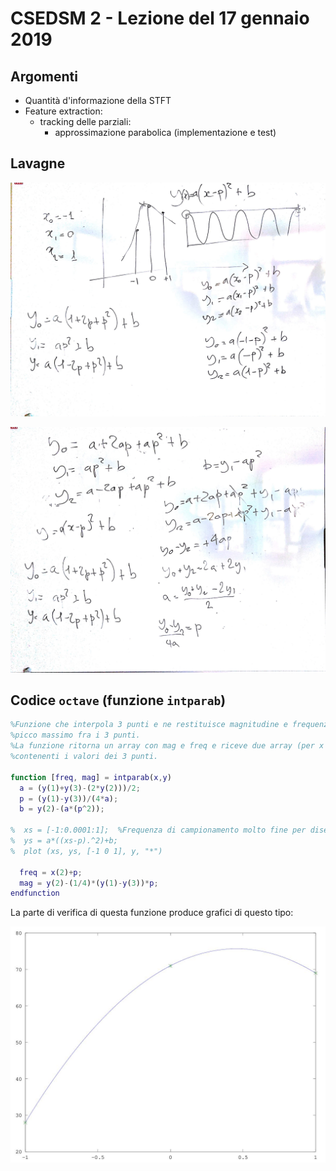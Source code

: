 # CSEDSM 2 - Lezione del 17 gennaio 2019

## Argomenti

* Quantità d'informazione della STFT
* Feature extraction:
  * tracking delle parziali:
    * approssimazione parabolica (implementazione e test)

## Lavagne

![whiteboard 1](./TR_III_CSEDSM_II_2019-01-17_11.49.47_1.jpg)


![whiteboard 2](./TR_III_CSEDSM_2_2019-01-17_12.49.07_1.jpg)

## Codice `octave` (funzione `intparab`)

```matlab
%Funzione che interpola 3 punti e ne restituisce magnitudine e frequenza del 
%picco massimo fra i 3 punti. 
%La funzione ritorna un array con mag e freq e riceve due array (per x e y)
%contenenti i valori dei 3 punti. 

function [freq, mag] = intparab(x,y)
  a = (y(1)+y(3)-(2*y(2)))/2;
  p = (y(1)-y(3))/(4*a);
  b = y(2)-(a*(p^2));
  
%  xs = [-1:0.0001:1];  %Frequenza di campionamento molto fine per disegnare la parabola.
%  ys = a*((xs-p).^2)+b;
%  plot (xs, ys, [-1 0 1], y, "*")

  freq = x(2)+p;
  mag = y(2)-(1/4)*(y(1)-y(3))*p;
endfunction
```

La parte di verifica di questa funzione produce grafici di questo tipo:

![intparab debug](./intparab.jpg)
